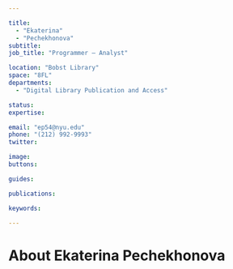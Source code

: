 ```yaml
---

title:
  - "Ekaterina"
  - "Pechekhonova"
subtitle: 
job_title: "Programmer – Analyst"

location: "Bobst Library"
space: "8FL"
departments:
  - "Digital Library Publication and Access"

status: 
expertise:

email: "ep54@nyu.edu"
phone: "(212) 992-9993"
twitter: 

image: 
buttons:

guides:

publications:

keywords:

---
```


# About Ekaterina Pechekhonova


